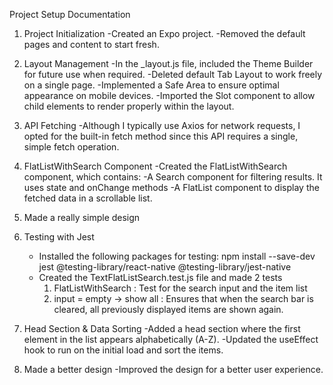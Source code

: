 Project Setup Documentation
1. Project Initialization
    -Created an Expo project.
    -Removed the default pages and content to start fresh.
2. Layout Management
    -In the _layout.js file, included the Theme Builder for future use when required.
    -Deleted default Tab Layout to work freely on a single page.
    -Implemented a Safe Area to ensure optimal appearance on mobile devices.
    -Imported the Slot component to allow child elements to render properly within the layout.
3. API Fetching
    -Although I typically use Axios for network requests, I opted for the built-in fetch method since this API requires a single, simple fetch operation.
4. FlatListWithSearch Component
    -Created the FlatListWithSearch component, which contains:
        -A Search component for filtering results. It uses state and onChange methods 
        -A FlatList component to display the fetched data in a scrollable list.

5. Made a really simple design

6. Testing with Jest
    - Installed the following packages for testing: npm install --save-dev jest 
            @testing-library/react-native @testing-library/jest-native
    - Created the TextFlatListSearch.test.js file and made 2 tests
        1. FlatListWithSearch : Test for the search input and the item list
        2. input = empty -> show all : Ensures that when the search bar is cleared, all previously displayed items 
            are shown again.

7. Head Section & Data Sorting
    -Added a head section where the first element in the list appears alphabetically (A-Z).
    -Updated the useEffect hook to run on the initial load and sort the items.


8. Made a better design
    -Improved the design for a better user experience.



